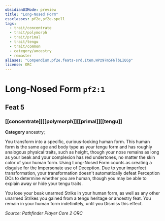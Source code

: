 ```yaml
---
obsidianUIMode: preview
title: "Long-Nosed Form"
cssclasses: pf2e,pf2e-spell
tags:
  - trait/concentrate
  - trait/polymorph
  - trait/primal
  - trait/tengu
  - trait/common
  - category/ancestry
  - remaster
aliases: "Compendium.pf2e.feats-srd.Item.WPz97m5FNlbLIQ6p"
license: ORC
---
```

# Long-Nosed Form `pf2:1`
## Feat 5
### [[concentrate]][[polymorph]][[primal]][[tengu]]

**Category** ancestry; 




You transform into a specific, curious-looking human form. This human form is the same age and body type as your tengu form and has roughly analogous physical traits, such as height, though your nose remains as long as your beak and your complexion has red undertones, no matter the skin color of your human form. Using Long-Nosed Form counts as creating a disguise for the Impersonate use of Deception. Due to your imperfect transformation, your transformation doesn't automatically defeat Perception DCs to determine whether you are human, though you may be able to explain away or hide your tengu traits.

You lose your beak unarmed Strike in your human form, as well as any other unarmed Strikes you gained from a tengu heritage or ancestry feat. You remain in your human form indefinitely, until you Dismiss this effect.

*Source: Pathfinder Player Core 2*
*ORC*